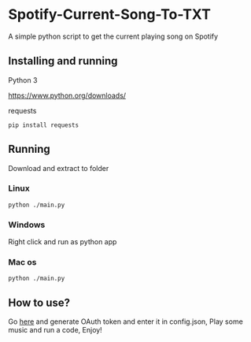 # Spotify-Current-Song-To-TXT 

A simple python script to get the current playing song on Spotify

## Installing and running

Python 3

https://www.python.org/downloads/

requests
```
pip install requests
```

## Running

Download and extract to folder
### Linux
```
python ./main.py
```
### Windows
Right click and run as python app

### Mac os
```
python ./main.py
```

## How to use?
Go [here](https://developer.spotify.com/console/get-users-currently-playing-track/) and generate OAuth token and enter it in config.json, Play some music and run a code, Enjoy!
